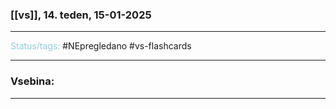 ### [[vs]], 14. teden, 15-01-2025
---

<font color="#92cddc">Status/tags:</font> #NEpregledano #vs-flashcards 

---

### Vsebina:



---
